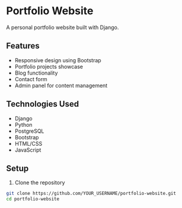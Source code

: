 # Portfolio Website

A personal portfolio website built with Django.

## Features
- Responsive design using Bootstrap
- Portfolio projects showcase
- Blog functionality
- Contact form
- Admin panel for content management

## Technologies Used
- Django
- Python
- PostgreSQL
- Bootstrap
- HTML/CSS
- JavaScript

## Setup
1. Clone the repository
```bash
git clone https://github.com/YOUR_USERNAME/portfolio-website.git
cd portfolio-website
